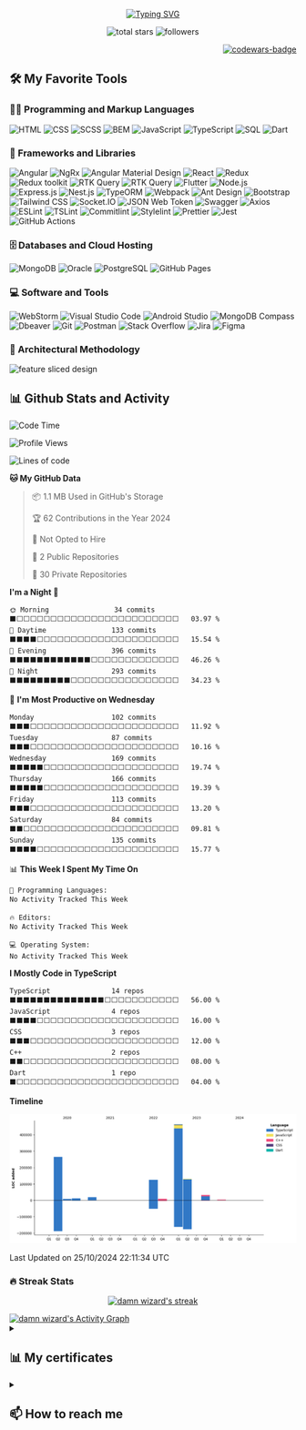 <p align="center">
  <a href="https://git.io/typing-svg">
    <img src="https://readme-typing-svg.demolab.com?font=Fira+Code&weight=800&pause=1000&color=77FF11C8&center=true&vCenter=true&width=440&height=45&lines=Hello+I'm+Maksim+%F0%9F%91%8B;Full+stack+web+and+app+developer;5%2B+years+coding+experience" alt="Typing SVG" />
  </a>
</p>

<p align="center">
    <img title="Total stars on GitHub" src="https://custom-icon-badges.demolab.com/github/stars/damn-wizard?color=55960c&style=for-the-badge&labelColor=488207&logo=star" alt="total stars"  />
    <img title="Followers" src="https://custom-icon-badges.demolab.com/github/followers/damn-wizard?color=236ad3&labelColor=1155ba&style=for-the-badge&logo=person&label=Followers&logoColor=white" alt="followers"/>
<!--     <img title="Profile views" src="https://komarev.com/ghpvc/?username=damn-wizard&label=Profile%20views&color=0e75b6&style=for-the-badge" alt="profile views" /> -->
</p>

<p align="right">
    <a href="https://www.codewars.com/users/Nunik92">
        <img src="https://www.codewars.com/users/Nunik92/badges/micro" alt="codewars-badge">
    </a>
</p>

## 🛠️ My Favorite Tools

### 👨‍💻 Programming and Markup Languages
<p>
    <img src="https://img.shields.io/badge/HTML-E34F2f.svg?logo=html5&logoColor=white&style=for-the-badge" alt="HTML" >
    <img src="https://img.shields.io/badge/CSS-43a1d8.svg?logo=css3&logoColor=white&style=for-the-badge" alt="CSS" >
    <img src="https://img.shields.io/badge/SCSS-EA92BA.svg?logo=sass&logoColor=white&style=for-the-badge" alt="SCSS">
    <img src="https://custom-icon-badges.demolab.com/badge/BEM-000000.svg?logo=BEM&logoColor=white&style=for-the-badge" alt="BEM">
    <img src="https://img.shields.io/badge/JavaScript-323330?logo=javascript&logoColor=F7DF1E&style=for-the-badge" alt="JavaScript" />
    <img src="https://img.shields.io/badge/TypeScript-007ACC.svg?logo=typescript&logoColor=white&style=for-the-badge" alt="TypeScript">
    <img src="https://custom-icon-badges.demolab.com/badge/SQL-3091d0.svg?logo=database&logoColor=white&style=for-the-badge" alt="SQL">
    <img src="https://img.shields.io/badge/Dart-0175C2.svg?logo=dart&logoColor=white&style=for-the-badge" alt="Dart">
</p>

### 🧰 Frameworks and Libraries
<p>
    <img src="https://img.shields.io/badge/Angular-FFFFFF.svg?logo=angular&logoColor=AC2C2F&style=for-the-badge" alt="Angular">
    <img src="https://custom-icon-badges.demolab.com/badge/NgRx-412945.svg?logo=ngrx&style=for-the-badge" alt="NgRx">
    <img src="https://img.shields.io/badge/Angular Material Design-3f51b5.svg?logo=angular&logoColor=white&style=for-the-badge" alt="Angular Material Design">
    <img src="https://img.shields.io/badge/React-20232a.svg?logo=react&style=for-the-badge" alt="React">
    <img src="https://img.shields.io/badge/Redux-764ABC.svg?logo=redux&logoColor=%2361DAFB&style=for-the-badge" alt="Redux">
    <img src="https://img.shields.io/badge/Redux Toolkit-242526.svg?logo=redux&logoColor=7248b6&style=for-the-badge" alt="Redux toolkit">
    <img src="https://img.shields.io/badge/RTK Query-242526.svg?logo=redux&logoColor=7248b6&style=for-the-badge" alt="RTK Query">
    <img src="https://custom-icon-badges.demolab.com/badge/Effector-242526.svg?logo=effector&style=for-the-badge" alt="RTK Query">
    <img src="https://img.shields.io/badge/Flutter-%2302569B.svg?logo=flutter&logoColor=white&style=for-the-badge" alt="Flutter">
    <img src="https://img.shields.io/badge/Node.js-43853D.svg?logo=node.js&logoColor=white&style=for-the-badge" alt="Node.js">
    <img src="https://img.shields.io/badge/Express.js-404d59.svg?logo=express&logoColor=white&style=for-the-badge" alt="Express.js">
    <img src="https://img.shields.io/badge/Nest.js-000000.svg?logo=nestjs&logoColor=e0234e&style=for-the-badge" alt="Nest.js">
    <img src="https://custom-icon-badges.demolab.com/badge/TypeORM-202021.svg?logo=typeorm&logoColor=e0234e&style=for-the-badge" alt="TypeORM">
    <img src="https://img.shields.io/badge/Webpack-2b3a42.svg?logo=webpack&style=for-the-badge" alt="Webpack">
    <img src="https://custom-icon-badges.demolab.com/badge/Ant Design-FFF.svg?logo=ant&style=for-the-badge" alt="Ant Design">
    <img src="https://img.shields.io/badge/Bootstrap-7952B3.svg?logo=bootstrap&logoColor=white&style=for-the-badge" alt="Bootstrap">
    <img src="https://img.shields.io/badge/Tailwind CSS-0b1120.svg?logo=tailwindcss&style=for-the-badge" alt="Tailwind CSS">
    <img src="https://img.shields.io/badge/Socket.IO-242526.svg?logo=socket.io&style=for-the-badge" alt="Socket.IO">
    <img src="https://custom-icon-badges.demolab.com/badge/JSON Web Token-000000.svg?logo=jwt&style=for-the-badge" alt="JSON Web Token">
    <img src="https://img.shields.io/badge/Swagger-679200.svg?logo=swagger&logoColor=FFF&style=for-the-badge" alt="Swagger">
    <img src="https://img.shields.io/badge/Axios-FFF.svg?logo=axios&logoColor=5a29e4&style=for-the-badge" alt="Axios">
    <img src="https://img.shields.io/badge/ESLint-101828.svg?logo=eslint&style=for-the-badge" alt="ESLint">
    <img src="https://img.shields.io/badge/TSLint-145798.svg?style=for-the-badge" alt="TSLint">
    <img src="https://img.shields.io/badge/Commitlint-145798.svg?logo=commitlint&labelColor=000&color=121212&style=for-the-badge" alt="Commitlint">
    <img src="https://img.shields.io/badge/Stylelint-145798.svg?logo=stylelint&labelColor=000&color=121212&style=for-the-badge" alt="Stylelint">
    <img src="https://img.shields.io/badge/Prettier-1a2b34.svg?logo=prettier&style=for-the-badge" alt="Prettier">
    <img src="https://img.shields.io/badge/Jest-91747c.svg?logo=jest&logoColor=8e475a&style=for-the-badge" alt="Jest">
    <img src="https://img.shields.io/badge/GitHub Actions-2671E5.svg?logo=github actions&logoColor=white&style=for-the-badge" alt="GitHub Actions">
</p>

### 🗄️ Databases and Cloud Hosting
<p>
    <img src ="https://img.shields.io/badge/MongoDB-4ea94b.svg?logo=mongodb&logoColor=white&style=for-the-badge" alt="MongoDB">
    <img src ="https://img.shields.io/badge/Oracle-F00000.svg?logo=oracle&logoColor=white&style=for-the-badge" alt="Oracle">
    <img src ="https://img.shields.io/badge/PostgreSQL-316192.svg?logo=postgresql&logoColor=white&style=for-the-badge" alt="PostgreSQL">
    <img src="https://img.shields.io/badge/GitHub%20Pages-327FC7.svg?logo=github&logoColor=white&style=for-the-badge" alt="GitHub Pages">
</p>

### 💻 Software and Tools
<p>
    <img src="https://img.shields.io/badge/WebStorm-323236?logo=webstorm&style=for-the-badge" alt="WebStorm">
    <img src="https://img.shields.io/badge/Visual Studio Code-0078d7.svg?logo=visual-studio-code&logoColor=white&style=for-the-badge" alt="Visual Studio Code">
    <img src="https://img.shields.io/badge/Android%20Studio-008678.svg?logo=android-studio&logoColor=white&style=for-the-badge" alt="Android Studio">
    <img src ="https://img.shields.io/badge/MongoDB Compass-4ea94b.svg?logo=mongodb&logoColor=white&style=for-the-badge" alt="MongoDB Compass">
    <img src="https://custom-icon-badges.demolab.com/badge/-Dbeaver-372923?logo=dbeaver-mono&logoColor=white&style=for-the-badge" alt="Dbeaver">
    <img src="https://img.shields.io/badge/Git-F05033.svg?logo=git&logoColor=white&style=for-the-badge" alt="Git">
    <img src="https://img.shields.io/badge/Postman-FF6C37?logo=postman&logoColor=white&style=for-the-badge" alt="Postman">
    <img src="https://img.shields.io/badge/-Stack%20Overflow-FE7A16?logo=stack-overflow&logoColor=white&style=for-the-badge" alt="Stack Overflow">
    <img src="https://img.shields.io/badge/jira-%230A0FFF.svg?style=for-the-badge&logo=jira&logoColor=white" alt="Jira" />
    <img src="https://img.shields.io/badge/Figma-F24E1E?style=for-the-badge&logo=figma&logoColor=white" alt="Figma">
</p>


### 🧱 Architectural Methodology
<p>
    <img src="https://custom-icon-badges.demolab.com/badge/FSD-242526.svg?logo=fsd&style=for-the-badge" alt="feature sliced design">
</p>

## 📊 Github Stats and Activity
<!--START_SECTION:waka-->
![Code Time](http://img.shields.io/badge/Code%20Time-2%2C301%20hrs%2014%20mins-blue)

![Profile Views](http://img.shields.io/badge/Profile%20Views-0-blue)

![Lines of code](https://img.shields.io/badge/From%20Hello%20World%20I%27ve%20Written-1.1%20million%20lines%20of%20code-blue)

**🐱 My GitHub Data** 

> 📦 1.1 MB Used in GitHub's Storage 
 > 
> 🏆 62 Contributions in the Year 2024
 > 
> 🚫 Not Opted to Hire
 > 
> 📜 2 Public Repositories 
 > 
> 🔑 30 Private Repositories 
 > 
**I'm a Night 🦉** 

```text
🌞 Morning                34 commits          ⬛⬜⬜⬜⬜⬜⬜⬜⬜⬜⬜⬜⬜⬜⬜⬜⬜⬜⬜⬜⬜⬜⬜⬜⬜   03.97 % 
🌆 Daytime                133 commits         ⬛⬛⬛⬛⬜⬜⬜⬜⬜⬜⬜⬜⬜⬜⬜⬜⬜⬜⬜⬜⬜⬜⬜⬜⬜   15.54 % 
🌃 Evening                396 commits         ⬛⬛⬛⬛⬛⬛⬛⬛⬛⬛⬛⬛⬜⬜⬜⬜⬜⬜⬜⬜⬜⬜⬜⬜⬜   46.26 % 
🌙 Night                  293 commits         ⬛⬛⬛⬛⬛⬛⬛⬛⬛⬜⬜⬜⬜⬜⬜⬜⬜⬜⬜⬜⬜⬜⬜⬜⬜   34.23 % 
```
📅 **I'm Most Productive on Wednesday** 

```text
Monday                   102 commits         ⬛⬛⬛⬜⬜⬜⬜⬜⬜⬜⬜⬜⬜⬜⬜⬜⬜⬜⬜⬜⬜⬜⬜⬜⬜   11.92 % 
Tuesday                  87 commits          ⬛⬛⬛⬜⬜⬜⬜⬜⬜⬜⬜⬜⬜⬜⬜⬜⬜⬜⬜⬜⬜⬜⬜⬜⬜   10.16 % 
Wednesday                169 commits         ⬛⬛⬛⬛⬛⬜⬜⬜⬜⬜⬜⬜⬜⬜⬜⬜⬜⬜⬜⬜⬜⬜⬜⬜⬜   19.74 % 
Thursday                 166 commits         ⬛⬛⬛⬛⬛⬜⬜⬜⬜⬜⬜⬜⬜⬜⬜⬜⬜⬜⬜⬜⬜⬜⬜⬜⬜   19.39 % 
Friday                   113 commits         ⬛⬛⬛⬜⬜⬜⬜⬜⬜⬜⬜⬜⬜⬜⬜⬜⬜⬜⬜⬜⬜⬜⬜⬜⬜   13.20 % 
Saturday                 84 commits          ⬛⬛⬜⬜⬜⬜⬜⬜⬜⬜⬜⬜⬜⬜⬜⬜⬜⬜⬜⬜⬜⬜⬜⬜⬜   09.81 % 
Sunday                   135 commits         ⬛⬛⬛⬛⬜⬜⬜⬜⬜⬜⬜⬜⬜⬜⬜⬜⬜⬜⬜⬜⬜⬜⬜⬜⬜   15.77 % 
```


📊 **This Week I Spent My Time On** 

```text
💬 Programming Languages: 
No Activity Tracked This Week

🔥 Editors: 
No Activity Tracked This Week

💻 Operating System: 
No Activity Tracked This Week
```

**I Mostly Code in TypeScript** 

```text
TypeScript               14 repos            ⬛⬛⬛⬛⬛⬛⬛⬛⬛⬛⬛⬛⬛⬛⬜⬜⬜⬜⬜⬜⬜⬜⬜⬜⬜   56.00 % 
JavaScript               4 repos             ⬛⬛⬛⬛⬜⬜⬜⬜⬜⬜⬜⬜⬜⬜⬜⬜⬜⬜⬜⬜⬜⬜⬜⬜⬜   16.00 % 
CSS                      3 repos             ⬛⬛⬛⬜⬜⬜⬜⬜⬜⬜⬜⬜⬜⬜⬜⬜⬜⬜⬜⬜⬜⬜⬜⬜⬜   12.00 % 
C++                      2 repos             ⬛⬛⬜⬜⬜⬜⬜⬜⬜⬜⬜⬜⬜⬜⬜⬜⬜⬜⬜⬜⬜⬜⬜⬜⬜   08.00 % 
Dart                     1 repo              ⬛⬜⬜⬜⬜⬜⬜⬜⬜⬜⬜⬜⬜⬜⬜⬜⬜⬜⬜⬜⬜⬜⬜⬜⬜   04.00 % 
```



**Timeline**

![Lines of Code chart](https://raw.githubusercontent.com/damn-wizard/damn-wizard/main/assets/bar_graph.png)


 Last Updated on 25/10/2024 22:11:34 UTC
<!--END_SECTION:waka-->

<h3>🔥 Streak Stats</h3>

<p align="center">
    <a href="https://github.com/DenverCoder1/github-readme-streak-stats">
        <img alt="damn wizard's streak" src="https://streak-stats.demolab.com/?user=damn-wizard&theme=monokai-metallian&hide_border=true&background=161b22&dates=77FF11C8&ring=77FF11C8&fire=77FF11C8&currStreakNum=FFF&sideNums=FFF&currStreakLabel=FFF&sideLabels=FFF"/>
    </a>
</p>

<!-- <h3>💻 GitHub Profile Stats</h3>

<a href="https://github.com/anuraghazra/github-readme-stats">
    <img src="https://damnwizard-github-readme-stats.vercel.app/api/?username=damn-wizard&show_icons=true&include_all_commits=true&count_private=true&theme=react&hide_border=true&bg_color=161b22&title_color=77FF11C8&icon_color=77FF11C8" height="192px" alt="damn wizard's Github Stats"/>
</a>
<a href="https://github.com/anuraghazra/github-readme-stats">
    <img src="https://damnwizard-github-readme-stats.vercel.app/api/top-langs/?username=damn-wizard&langs_count=8&layout=compact&theme=react&hide_border=true&bg_color=161b22&title_color=77FF11C8&custom_title=damn wizard's Top1 Languages" height="192px" alt="damn wizard's Top Languages" />
</a>

<b>Note:</b> Top languages is only a metric of the languages my public code consists of and doesn't reflect experience
or skill level.
-->

<a href="https://github.com/ashutosh00710/github-readme-activity-graph">
    <img alt="damn wizard's Activity Graph" src="https://github-readme-activity-graph.cyclic.app/graph/?username=damn-wizard&bg_color=161b22&color=77FF11C8&line=77FF11C8&point=FFFFFF&hide_border=true" />
</a>

<details>
<summary><h2>📊 My certificates</h2></summary>

- [Udemy - React+Redux](https://www.udemy.com/certificate/UC-25edc36e-9aeb-458a-89ea-a16b559091eb/?utm_campaign=email&utm_source=sendgrid.com&utm_medium=email)
- [Udemy - Dart](https://www.udemy.com/certificate/UC-f5ca9ddb-a134-4b0a-884e-4f7880f886ca/?utm_campaign=email&utm_source=sendgrid.com&utm_medium=email)

</details>

<details>
<summary><h2>📫 How to reach me</h2></summary>

<a href="mailto:tka4offmax@gmail.com">
    <img alt="Email" src="https://img.shields.io/badge/Gmail-D14836?logo=gmail&logoColor=white&style=for-the-badge">
</a>

<a href="https://www.linkedin.com/in/damn-wizard">
    <img alt="LinkedIn" src="https://img.shields.io/badge/LinkedIn-%230077B5?logo=linkedin&logoColor=white&style=for-the-badge">
</a>
</details>

